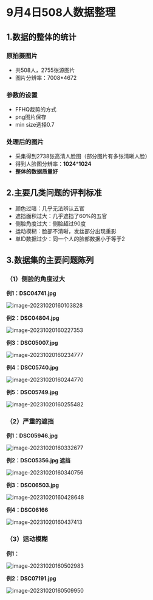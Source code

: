 # 9月4日508人数据整理

## 1.数据的整体的统计

### 原拍摄图片

+ 共508人，2755张源图片
+ 图片分辨率：7008*4672

### 参数的设置

+ FFHQ裁剪的方式
+ png图片保存
+ min size选择0.7

### 处理后的图片

+ 采集得到2738张高清人脸图（部分图片有多张清晰人脸）
+ 得到人脸图分辨率：**1024*****1024**
+ **整体的数据质量好**

## 2.主要几类问题的评判标准

- 颜色过暗：几乎无法辨认五官
- 遮挡面积过大：几乎遮挡了60%的五官
- 侧脸角度过大：侧脸超过90度
- 运动模糊：脸部不清晰，发丝部分出现重影
- 单ID数据过少：同一个人的脸部数据小于等于2

## 3.数据集的主要问题陈列

### （1）侧脸的角度过大

**例1：DSC04741.jpg**

![image-20231020160103828](images/image-20231020160103828.png)

**例2：DSC04804.jpg**

![image-20231020160227353](images/image-20231020160227353.png)

**例3：DSC05007.jpg**

![image-20231020160234777](images/image-20231020160234777.png)

**例4：DSC05740.jpg**

![image-20231020160244770](images/image-20231020160244770.png)

**例5：DSC05749.jpg**

![image-20231020160255482](images/image-20231020160255482.png)

### （2）严重的遮挡

**例1：DSC05946.jpg**

![image-20231020160332677](images/image-20231020160332677.png)

**例2：DSC05356.jpg 遮挡**

![image-20231020160340756](images/image-20231020160340756.png)

**例3：DSC06503.jpg**

![image-20231020160428648](images/image-20231020160428648.png)

**例4：DSC06166**

![image-20231020160437413](images/image-20231020160437413.png)

### （3）运动模糊

**例1：**

![image-20231020160502983](images/image-20231020160502983.png)

**例2：DSC07191.jpg**

![image-20231020160509950](images/image-20231020160509950.png)



